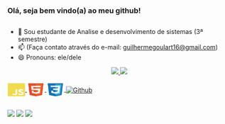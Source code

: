 ### Olá, seja bem vindo(a) ao meu github! 

##


- 🔭 Sou estudante de Analise e desenvolvimento de sistemas (3ª semestre)
- 📫 (Faça contato através do e-mail: guilhermegoulart16@gmail.com)
- 😄 Pronouns: ele/dele

<div align="center">
  <a href="hhttps://github.com/guilherme0goulart">
  <img height="180em" src="https://github-readme-stats.vercel.app/api?username=guilherme0goulart&show_icons=true&theme=dracula&include_all_commits=true&count_private=true"/>
  <img height="180em" src="https://github-readme-stats.vercel.app/api/top-langs/?username=guilherme0goulart&layout=compact&langs_count=7&theme=radical"/>
  <link height="180em" rel="stylesheet" href="https://cdn.jsdelivr.net/gh/devicons/devicon@v2.14.0/devicon.min.css">
</div>
  
  <div style="display: inline_block"><br>
  <img align="center" alt="Javascript" height="30" width="40" src="https://raw.githubusercontent.com/devicons/devicon/master/icons/javascript/javascript-plain.svg">
  <img align="center" alt="HTML" height="30" width="40" src="https://raw.githubusercontent.com/devicons/devicon/master/icons/html5/html5-original.svg">
  <img align="center" alt="CSS" height="30" width="40" src="https://raw.githubusercontent.com/devicons/devicon/master/icons/css3/css3-original.svg">
  <img align="center" alt="Github" height="30" width="40" src="https://cdn.jsdelivr.net/gh/devicons/devicon/icons/github/github-original-wordmark.svg" />
</div>
  
  ##
  
  <div> 
  <a href="https://www.instagram.com/guilherme_goular_/" target="_blank"><img src="https://img.shields.io/badge/-Instagram-%23E4405F?style=for-the-badge&logo=instagram&logoColor=white" target="_blank"></a>
  <a href = "mailto:contato.guilhermegoulart16@gmail.com"><img src="https://img.shields.io/badge/-Gmail-%23333?style=for-the-badge&logo=gmail&logoColor=white" target="_blank"></a>
  <a href="https://www.linkedin.com/in/guilherme-goulart-gcc/" target="_blank"><img src="https://img.shields.io/badge/-LinkedIn-%230077B5?style=for-the-badge&logo=linkedin&logoColor=white" target="_blank"></a>  
</div>
